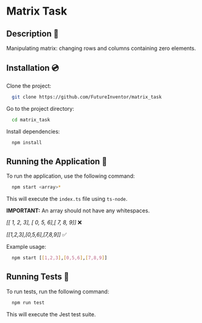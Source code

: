
# Matrix Task

## Description 📝

Manipulating matrix: changing rows and columns containing zero elements.




## Installation 💿

Clone the project:

```bash
  git clone https://github.com/FutureInventor/matrix_task
```

Go to the project directory:

```bash
  cd matrix_task
```

Install dependencies:

```bash
  npm install
```


## Running the Application 🚀

To run the application, use the following command:

```bash
  npm start <array>*
```

This will execute the `index.ts` file using `ts-node`.

**IMPORTANT:** An array should not have any whitespaces.

*[[ 1, 2, 3], [ 0, 5, 6],[ 7, 8, 9]]* ❌

*[[1,2,3],[0,5,6],[7,8,9]]* ✅

Example usage:

```bash
  npm start [[1,2,3],[0,5,6],[7,8,9]]
```



## Running Tests 🧪

To run tests, run the following command:

```bash
  npm run test
```

This will execute the Jest test suite.

